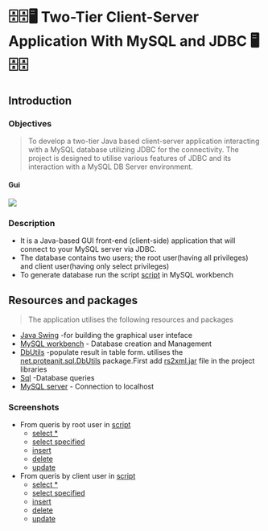 # 🗄️🗄️🖥️ Two-Tier Client-Server Application With MySQL and JDBC 🖥️🗄️🗄️
## Introduction
### Objectives
> To develop a two-tier Java based client-server application interacting with a MySQL
database utilizing JDBC for the connectivity. The project is designed to utilise
various features of JDBC and its interaction with a MySQL DB Server environment.
#### Gui
<image src="Resources/screenshots/mainGui.png">

### Description
* It is a Java-based GUI front-end (client-side) application that will connect to your MySQL server via JDBC.<br>
* The database contains two users; the root user(having all privileges) and client user(having only select privileges)
* To generate database run the script [script](Resources/scripts/script1.sql) in MySQL workbench
## Resources and packages
>The application utilises the following resources and packages
* [Java Swing][1] -for building the graphical user inteface
* [MySQL workbench][2] - Database creation and Management
* [DbUtils][3] -populate result in table form. utilises the [net.proteanit.sql.DbUtils](https://commons.apache.org/proper/commons-dbutils/) package.First add [rs2xml.jar](https://hacksmile.com/wp-content/uploads/2019/06/rs2xml.zip) file in the project libraries
* [Sql][4] -Database queries
* [MySQL server][5] - Connection to localhost

[1]: https://www.javatpoint.com/java-swing
[2]: https://www.mysql.com/products/workbench/
[3]: https://commons.apache.org/proper/commons-dbutils/
[4]: https://docs.oracle.com/javase/tutorial/jdbc/basics/processingsqlstatements.html
[5]: https://www.mysql.com/

### Screenshots
* From queris by root user in [script](Resources/scripts/root_calls.sql)
    * [select *](Resources/screenshots/root_select*.png)
    * [select specified](Resources/screenshots/root_selectSpecified.png)
    * [insert ](Resources/screenshots/root_insert.png)
    * [delete ](Resources/screenshots/root_delete.png)
    * [update](Resources/screenshots/root_update.png)
* From queris by client user in [script](Resources/scripts/client_calls.sql)
    * [select *](Resources/screenshots/client_select*.png)
    * [select specified](Resources/screenshots/client_select_pecified.png)
    * [insert ](Resources/screenshots/client_insert.png)
    * [delete ](Resources/screenshots/client_delete.png)
    * [update](Resources/screenshots/client_update.png)
